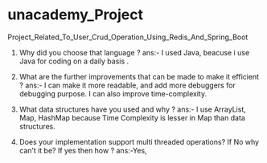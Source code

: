 # unacademy_Project
Project_Related_To_User_Crud_Operation_Using_Redis_And_Spring_Boot


1. Why did you choose that language ?
ans:- I used Java, beacuse i use Java for coding on a daily basis .

2. What are the further improvements that can be made to make it
efficient ?
ans:- I can make it more readable, and add more debuggers for debugging purpose.
I can also improve time-complexity.

3. What data structures have you used and why ?
ans:- I use ArrayList, Map, HashMap because Time Complexity is lesser in Map than data structures.

4. Does your implementation support multi threaded operations? If No
why can’t it be? If yes then how ?
ans:-Yes,
